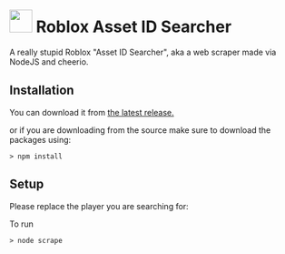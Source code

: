 # <img src="https://github.com/michealguy/roblox-assetsearcher/raw/main/images/icon.png" width="40"/> Roblox Asset ID Searcher
A really stupid Roblox "Asset ID Searcher", aka a web scraper made via NodeJS and cheerio.

## Installation

You can download it from [the latest release.](https://github.com/michealguy/roblox-assetsearcher/releases/tag/v1.0)

or if you are downloading from the source make sure to download the packages using:
```
> npm install
```

## Setup

Please replace the player you are searching for:




To run
```
> node scrape
```
